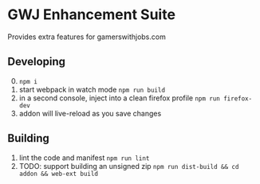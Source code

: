 # GWJ Enhancement Suite

Provides extra features for gamerswithjobs.com

## Developing

0. `npm i`
1. start webpack in watch mode `npm run build`
2. in a second console, inject into a clean firefox profile `npm run firefox-dev`
3. addon will live-reload as you save changes

## Building

1. lint the code and manifest `npm run lint`
2. TODO: support building an unsigned zip `npm run dist-build && cd addon && web-ext build`